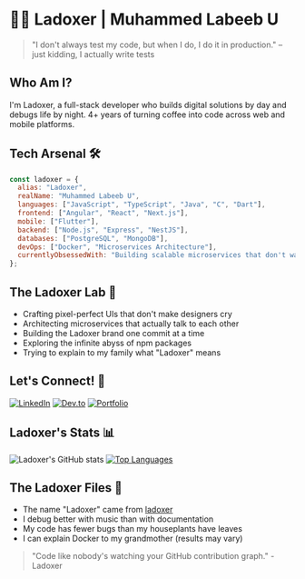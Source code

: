 # 👨‍💻 Ladoxer | Muhammed Labeeb U

> "I don't always test my code, but when I do, I do it in production." – just kidding, I actually write tests

## Who Am I?
I'm Ladoxer, a full-stack developer who builds digital solutions by day and debugs life by night. 4+ years of turning coffee into code across web and mobile platforms.

## Tech Arsenal 🛠️

```javascript
const ladoxer = {
  alias: "Ladoxer",
  realName: "Muhammed Labeeb U",
  languages: ["JavaScript", "TypeScript", "Java", "C", "Dart"],
  frontend: ["Angular", "React", "Next.js"],
  mobile: ["Flutter"],
  backend: ["Node.js", "Express", "NestJS"],
  databases: ["PostgreSQL", "MongoDB"],
  devOps: ["Docker", "Microservices Architecture"],
  currentlyObsessedWith: "Building scalable microservices that don't wake me up at 3 AM"
};
```

## The Ladoxer Lab 🧪
- Crafting pixel-perfect UIs that don't make designers cry
- Architecting microservices that actually talk to each other
- Building the Ladoxer brand one commit at a time
- Exploring the infinite abyss of npm packages
- Trying to explain to my family what "Ladoxer" means

## Let's Connect! 🔗
[![LinkedIn](https://img.shields.io/badge/LinkedIn-0A66C2?style=for-the-badge&logo=linkedin&logoColor=white)](https://www.linkedin.com/in/muhammed-labeeb-u-64a7a323b)
[![Dev.to](https://img.shields.io/badge/dev.to-0A0A0A?style=for-the-badge&logo=dev.to&logoColor=white)](https://dev.to/ladoxer)
[![Portfolio](https://img.shields.io/badge/Portfolio-FF5722?style=for-the-badge&logo=ko-fi&logoColor=white)](https://www.your-portfolio-url.com)

## Ladoxer's Stats 📊
![Ladoxer's GitHub stats](https://github-readme-stats.vercel.app/api?username=ladoxer&show_icons=true&theme=tokyonight)
[![Top Languages](https://github-readme-stats.vercel.app/api/top-langs/?username=ladoxer&layout=compact&theme=tokyonight)](https://github.com/ladoxer)

## The Ladoxer Files 📁
- The name "Ladoxer" came from [ladoxer](https://www.linkedin.com/in/muhammed-labeeb-u-64a7a323b)
- I debug better with music than with documentation
- My code has fewer bugs than my houseplants have leaves
- I can explain Docker to my grandmother (results may vary)

> "Code like nobody's watching your GitHub contribution graph." - Ladoxer
